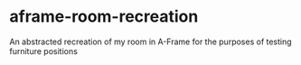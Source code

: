 # aframe-room-recreation
An abstracted recreation of my room in A-Frame for the purposes of testing furniture positions
